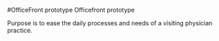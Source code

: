 #OfficeFront prototype
Officefront prototype

Purpose is to ease the daily processes and needs of a visiting physician practice.
